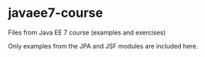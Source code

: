 # javaee7-course
Files from Java EE 7 course (examples and exercises)

Only examples from the JPA and JSF modules are included here.

